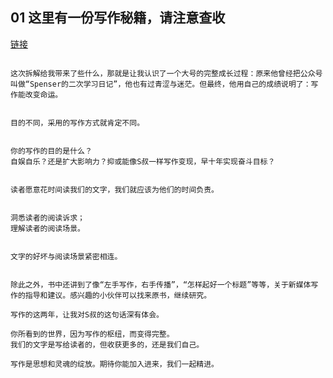 ## 01 这里有一份写作秘籍，请注意查收

[链接](https://book.douban.com/review/9685495/)

```

这次拆解给我带来了些什么，那就是让我认识了一个大号的完整成长过程：原来他曾经把公众号叫做“Spenser的二次学习日记”，他也有过青涩与迷茫。但最终，他用自己的成绩说明了：写作能改变命运。

```

```

目的不同，采用的写作方式就肯定不同。

```



```

你的写作的目的是什么？
自娱自乐？还是扩大影响力？抑或能像S叔一样写作变现，早十年实现奋斗目标？

```



```

读者愿意花时间读我们的文字，我们就应该为他们的时间负责。

```



```

洞悉读者的阅读诉求；
理解读者的阅读场景。

```



```

文字的好坏与阅读场景紧密相连。

```



```

除此之外，书中还讲到了像“左手写作，右手传播”，“怎样起好一个标题”等等，关于新媒体写作的指导和建议。感兴趣的小伙伴可以找来原书，继续研究。

写作的这两年，让我对S叔的这句话深有体会。

你所看到的世界，因为写作的枢纽，而变得完整。
我们的文字是写给读者的，但收获更多的，还是我们自己。

写作是思想和灵魂的绽放。期待你能加入进来，我们一起精进。

```




































